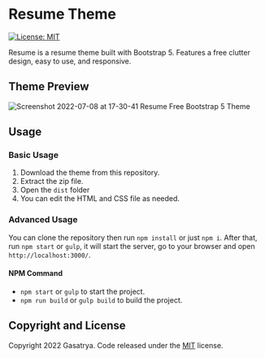 # Resume Theme

[![License: MIT](https://img.shields.io/badge/License-MIT-blue.svg)](https://github.com/gasatrya/resume/blob/main/README.md)

Resume is a resume theme built with Bootstrap 5. Features a free clutter design, easy to use, and responsive.

## Theme Preview

![Screenshot 2022-07-08 at 17-30-41 Resume Free Bootstrap 5 Theme](https://user-images.githubusercontent.com/891643/177975604-e844c34c-dc45-4254-a1ea-c46028e9a685.png)

## Usage

### Basic Usage

1. Download the theme from this repository.
2. Extract the zip file.
3. Open the `dist` folder
4. You can edit the HTML and CSS file as needed.

### Advanced Usage

You can clone the repository then run `npm install` or just `npm i`. After that, run `npm start` or `gulp`, it will start the server, go to your browser and open `http://localhost:3000/`.

#### NPM Command

- `npm start` or `gulp` to start the project.
- `npm run build` or `gulp build` to build the project.

## Copyright and License

Copyright 2022 Gasatrya. Code released under the [MIT](https://github.com/gasatrya/resume/blob/main/LICENSE) license.
